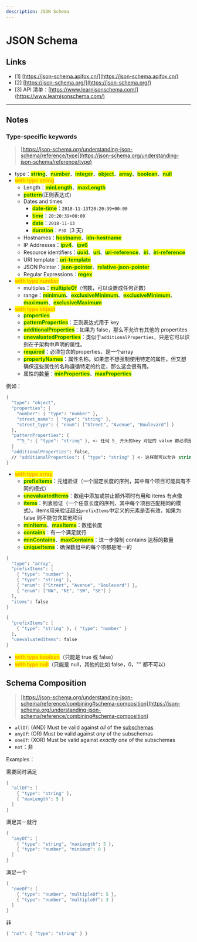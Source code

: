 ```yaml
---
description: JSON Schema
---
```


# JSON Schema

## Links

* \[1] [https://json-schema.apifox.cn/](https://json-schema.apifox.cn/)
* \[2] [https://json-schema.org/](https://json-schema.org/)
* \[3] API 清单：[https://www.learnjsonschema.com/](https://www.learnjsonschema.com/)

***

## Notes

### Type-specific keywords

> [https://json-schema.org/understanding-json-schema/reference/type](https://json-schema.org/understanding-json-schema/reference/type)

* type：<mark style="color:green;">**string**</mark>、<mark style="color:green;">**number**</mark>、<mark style="color:green;">**integer**</mark>、<mark style="color:green;">**object**</mark>、<mark style="color:green;">**array**</mark>、<mark style="color:green;">**boolean**</mark>、<mark style="color:green;">**null**</mark>
* <mark style="color:orange;">**with type string**</mark>
  * Length：<mark style="color:green;">**minLength**</mark>、<mark style="color:green;">**maxLength**</mark>
  * <mark style="color:green;">**pattern**</mark>(正则表达式)
  * Dates and times
    * <mark style="color:green;">**date-time**</mark>：`2018-11-13T20:20:39+00:00`
    * <mark style="color:green;">**time**</mark>：`20:20:39+00:00`
    * <mark style="color:green;">**date**</mark>：`2018-11-13`
    * <mark style="color:green;">**duration**</mark>：`P3D`（3 天）
  * Hostnames：<mark style="color:green;">**hostname**</mark>、<mark style="color:green;">**idn-hostname**</mark>
  * IP Addresses：<mark style="color:green;">**ipv4**</mark>、<mark style="color:green;">**ipv6**</mark>
  * Resource identifiers：<mark style="color:green;">**uuid**</mark>、<mark style="color:green;">**uri**</mark>、<mark style="color:green;">**uri-reference**</mark>、<mark style="color:green;">**iri**</mark>、<mark style="color:green;">**iri-reference**</mark>
  * URI template：<mark style="color:green;">**uri-template**</mark>
  * JSON Pointer：<mark style="color:green;">**json-pointer**</mark>、<mark style="color:green;">**relative-json-pointer**</mark>
  * Regular Expressions：<mark style="color:green;">**regex**</mark>
* <mark style="color:orange;">**with type number**</mark>
  * multiples：<mark style="color:green;">**multipleOf**</mark>（倍数，可以设置成任何正数）
  * range：<mark style="color:green;">**minimum**</mark>、<mark style="color:green;">**exclusiveMinimum**</mark>、<mark style="color:green;">**exclusiveMinimum**</mark>、<mark style="color:green;">**maximum**</mark>、<mark style="color:green;">**exclusiveMaximum**</mark>
* <mark style="color:orange;">**with type object**</mark>
  * <mark style="color:green;">**properties**</mark>
  * <mark style="color:green;">**patternProperties**</mark>：正则表达式用于 key
  * <mark style="color:green;">**additionalProperties**</mark>：如果为 false，那么不允许有其他的 propertites
  * <mark style="color:green;">**unevaluatedProperties**</mark>：类似于`additionalProperties`，只是它可以识别在子架构中声明的属性。
  * <mark style="color:green;">**required**</mark>：必须包含的properties，是一个array
  * <mark style="color:green;">**propertyNames**</mark>：属性名称。如果您不想强制使用特定的属性，但又想确保这些属性的名称遵循特定的约定，那么这会很有用。
  * 属性的数量：<mark style="color:green;">**minProperties**</mark>、<mark style="color:green;">**maxProperties**</mark>

例如：

```scheme
{
  "type": "object",
  "properties": {
    "number": { "type": "number" },
    "street_name": { "type": "string" },
    "street_type": { "enum": ["Street", "Avenue", "Boulevard"] }
  },
  "patternProperties": {
    "^S_": { "type": "string" }, <- 任何 S_ 开头的key 对应的 value 都必须是 string
  }
  "additionalProperties": false,
  // "additionalProperties": { "type": "string" } <- 这样就可以允许 string 的属性
}
```

* <mark style="color:orange;">**with type array**</mark>
  * <mark style="color:green;">**prefixItems**</mark>：元组验证（一个固定长度的序列，其中每个项目可能具有不同的模式）
  * <mark style="color:green;">**unevaluatedItems**</mark>：数组中添加或禁止额外项时有用和 items 有点像
  * <mark style="color:green;">**items**</mark>：列表验证（一个任意长度的序列，其中每个项目匹配相同的模式）。items用来验证超出`prefixItems`中定义的元素是否有效，如果为 false 则不能包含其他项目
  * <mark style="color:green;">**minItems**</mark>、<mark style="color:green;">**maxItems**</mark>：数组长度
  * <mark style="color:green;">**contains**</mark>：有一个满足就行
  * <mark style="color:green;">**minContains**</mark>、<mark style="color:green;">**maxContains**</mark>：进一步控制 contains 达标的数量
  * <mark style="color:green;">**uniqueItems**</mark>：确保数组中的每个项都是唯一的

```scheme
{
  "type": "array",
  "prefixItems": [
    { "type": "number" },
    { "type": "string" },
    { "enum": ["Street", "Avenue", "Boulevard"] },
    { "enum": ["NW", "NE", "SW", "SE"] }
  ],
  "items": false
}
```

```scheme
{
  "prefixItems": [
    { "type": "string" }, { "type": "number" }
  ],
  "unevaluatedItems": false
}
```

* <mark style="color:orange;">**with type boolean**</mark>（只能是 true 或 false）
* <mark style="color:orange;">**with type null**</mark>（只能是 null，其他的比如 false，0，"" 都不可以）

## Schema Composition <a href="#schema-composition" id="schema-composition"></a>

> [https://json-schema.org/understanding-json-schema/reference/combining#schema-composition](https://json-schema.org/understanding-json-schema/reference/combining#schema-composition)

* `allOf`: (AND) Must be valid against _all_ of the [subschemas](https://json-schema.org/learn/glossary#subschema)
* `anyOf`: (OR) Must be valid against _any_ of the subschemas
* `oneOf`: (XOR) Must be valid against _exactly one_ of the subschemas
* `not`：非

Examples：

需要同时满足

```scheme
{
  "allOf": [
    { "type": "string" },
    { "maxLength": 5 }
  ]
}
```

满足其一就行

```scheme
{
  "anyOf": [
    { "type": "string", "maxLength": 5 },
    { "type": "number", "minimum": 0 }
  ]
}
```

满足一个

```scheme
{
  "oneOf": [
    { "type": "number", "multipleOf": 5 },
    { "type": "number", "multipleOf": 3 }
  ]
}
```

非

```scheme
{ "not": { "type": "string" } }
```


